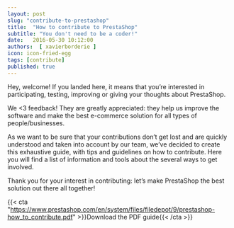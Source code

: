 ```yaml
---
layout: post
slug: "contribute-to-prestashop"
title:  "How to contribute to PrestaShop"
subtitle: "You don't need to be a coder!"
date:   2016-05-30 10:12:00
authors:  [ xavierborderie ]
icon: icon-fried-egg
tags: [contribute]
published: true
---
```


Hey, welcome! If you landed here, it means that you’re interested in participating, testing, improving or giving your thoughts about PrestaShop.

We <3 feedback! They are greatly appreciated: they help us improve the software and make the best e-commerce solution for all types of people/businesses.

As we want to be sure that your contributions don’t get lost and are quickly understood and taken into account by our team, we’ve decided to create this exhaustive guide, with tips and guidelines on how to contribute. Here you will find a list of information and tools about the several ways to get involved.

Thank you for your interest in contributing: let’s make PrestaShop the best solution out there all together!

{{< cta "https://www.prestashop.com/en/system/files/filedepot/9/prestashop-how_to_contribute.pdf" >}}Download the PDF guide{{< /cta >}}

